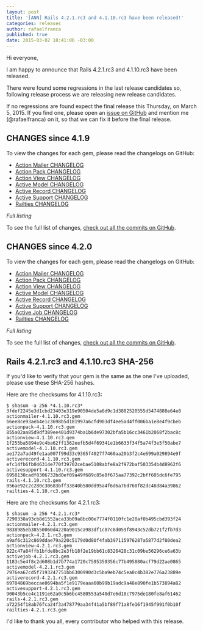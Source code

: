 ```yaml
---
layout: post
title: '[ANN] Rails 4.2.1.rc3 and 4.1.10.rc3 have been released!'
categories: releases
author: rafaelfranca
published: true
date: 2015-03-02 18:41:06 -03:00
---
```


Hi everyone,

I am happy to announce that Rails 4.2.1.rc3 and 4.1.10.rc3 have been released.

There were found some regressions in the last release candidates so, following release process we are
releasing new release candidates.

If no regressions are found expect the final release this Thursday, on March 5, 2015.
If you find one, please open an [issue on GitHub](https://github.com/rails/rails/issues/new)
and mention me (@rafaelfranca) on it, so that we can fix it before the final release.

## CHANGES since 4.1.9

To view the changes for each gem, please read the changelogs on GitHub:

* [Action Mailer CHANGELOG](https://github.com/rails/rails/blob/v4.1.10.rc3/actionmailer/CHANGELOG.md)
* [Action Pack CHANGELOG](https://github.com/rails/rails/blob/v4.1.10.rc3/actionpack/CHANGELOG.md)
* [Action View CHANGELOG](https://github.com/rails/rails/blob/v4.1.10.rc3/actionview/CHANGELOG.md)
* [Active Model CHANGELOG](https://github.com/rails/rails/blob/v4.1.10.rc3/activemodel/CHANGELOG.md)
* [Active Record CHANGELOG](https://github.com/rails/rails/blob/v4.1.10.rc3/activerecord/CHANGELOG.md)
* [Active Support CHANGELOG](https://github.com/rails/rails/blob/v4.1.10.rc3/activesupport/CHANGELOG.md)
* [Railties CHANGELOG](https://github.com/rails/rails/blob/v4.1.10.rc3/railties/CHANGELOG.md)

*Full listing*

To see the full list of changes, [check out all the commits on
GitHub](https://github.com/rails/rails/compare/v4.1.9...v4.1.10.rc3).

## CHANGES since 4.2.0

To view the changes for each gem, please read the changelogs on GitHub:

* [Action Mailer CHANGELOG](https://github.com/rails/rails/blob/v4.2.1.rc3/actionmailer/CHANGELOG.md)
* [Action Pack CHANGELOG](https://github.com/rails/rails/blob/v4.2.1.rc3/actionpack/CHANGELOG.md)
* [Action View CHANGELOG](https://github.com/rails/rails/blob/v4.2.1.rc3/actionview/CHANGELOG.md)
* [Active Model CHANGELOG](https://github.com/rails/rails/blob/v4.2.1.rc3/activemodel/CHANGELOG.md)
* [Active Record CHANGELOG](https://github.com/rails/rails/blob/v4.2.1.rc3/activerecord/CHANGELOG.md)
* [Active Support CHANGELOG](https://github.com/rails/rails/blob/v4.2.1.rc3/activesupport/CHANGELOG.md)
* [Active Job CHANGELOG](https://github.com/rails/rails/blob/v4.2.1.rc3/activejob/CHANGELOG.md)
* [Railties CHANGELOG](https://github.com/rails/rails/blob/v4.2.1.rc3/railties/CHANGELOG.md)

*Full listing*

To see the full list of changes, [check out all the commits on
GitHub](https://github.com/rails/rails/compare/v4.2.0...v4.2.1.rc3).

## Rails 4.2.1.rc3 and 4.1.10.rc3 SHA-256

If you'd like to verify that your gem is the same as the one I've uploaded,
please use these SHA-256 hashes.

Here are the checksums for 4.1.10.rc3:

```
$ shasum -a 256 *4.1.10.rc3*
3fdef2245e3d1cbd23403e319e90504de5a6d9c1d3882520555d5474888e64e8  actionmailer-4.1.10.rc3.gem
b6ee8ce93aeb4e1c3698b5d181997a6cfd903df4ee5ad4ff006ba1e8e4f9cbeb  actionpack-4.1.10.rc3.gem
855a02aa85d9df389ee401d9374ba1b6de97302bfa5b16cc3461b2068f2bac8c  actionview-4.1.10.rc3.gem
1f255ba5894e9c4ba62ff1362eefb5d4f69341e1b6633f34f5a74f3e5f50abe7  activemodel-4.1.10.rc3.gem
ae172a7ad49fe1aa007f99d33c9365f4027f7460aa20b3f2c4e699a029894e9f  activerecord-4.1.10.rc3.gem
efc14fb6fb046314e770f39702cebae5108abfe8a2f972baf503354b4d8962f6  activesupport-4.1.10.rc3.gem
6958130cadf8306732bd0ef09a49f689c85e8f675aa77392c2bff605dc6fe795  rails-4.1.10.rc3.gem
056ae92c2c280c30683bff33840b580dd95a4f6d6a76d760f82dc48d84a39862  railties-4.1.10.rc3.gem
```

Here are the checksums for 4.2.1.rc3:

```
$ shasum -a 256 *4.2.1.rc3*
7290338a93cb8d1552aca33b09a8bc00e7774f0110fc1e28af0b495cbd393f24  actionmailer-4.2.1.rc3.gem
9838985eb38550060d4220a9015ca983df1c87c8d059f8943c52db721f2fb7d3  actionpack-4.2.1.rc3.gem
a9af6c312c869ddae79a220c5179d0d80f4fab397115976287a5877d2f80dea2  actionview-4.2.1.rc3.gem
922c47a84ffb1bfde8bc2e3fb18f2e19bb61c8326428c31c09be56296ce6a63b  activejob-4.2.1.rc3.gem
1183c5e4f8c2d608b1d7b774a1720c7595359356c77b495880acf79d22ae0865  activemodel-4.2.1.rc3.gem
7976ea67cd5f7193247751bb6300990d3c5ba9eb74c5ea0c4b382e776a23889e  activerecord-4.2.1.rc3.gem
69704869beccae0694ba5f1e9179eaaa60b99b19adc9a48e890fe1b573894a82  activesupport-4.2.1.rc3.gem
90043b5ce4c1191e62a0c5b6bc4580553a540d7e6d18c7975de180fe8af61462  rails-4.2.1.rc3.gem
a72254f18ab76fca24f3a478779aa34f41a5bf89f71a8fe16f1945f991f0b10f  railties-4.2.1.rc3.gem
```

I'd like to thank you all, every contributor who helped with this release.
